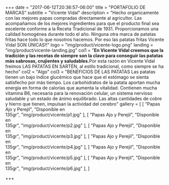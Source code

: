 +++
date = "2017-06-12T20:36:57-06:00"
title = "PORTAFOLIO DE MARCAS"
subtitle = "Vicente Vidal"
description = "Hecho organicamente con las mejores papas compradas directamente al agricultor. Las acompañamos de los mejores ingredientes para que el producto final sea excelente conforme a la Receta Tradicional de 1931. Proporcionamos una calidad homogénea durante todo el año. Ninguna otra marca de patatas fritas hace todo lo que nosotros hacemos. Por eso las patatas fritas Vicente Vidal SON ÚNICAS!!"
logo = "img/product/vicente-logo.png"
landing = "img/product/vicente-landing.jpg"
col1 = "<b>En Vicente Vidal creemos que la tradición y las recetas de siempre son la clave para conseguir las patatas más sabrosas, crujientes y saludables.</b>Por esta razón en Vicente Vidal freímos LAS PATATAS EN SARTÉN, al estilo tradicional, como siempre se ha hecho"
col2 = "Algo"
col3  = "BENEFICIOS DE LAS PATATAS Las patatas tienen un bajo índice glucémico que hace que el estómago se sienta satisfecho por más tiempo. Los carbohidratos de la patata aportan mucha energía en forma de calorías que aumenta la vitalidad. Contienen mucha vitamina B6, necesaria para la renovación celular, un sistema nervioso saludable y un estado de ánimo equilibrado. Las altas cantidades de cobre y hierro que tienen, impulsan la actividad del cerebro"
gallery = [
    [ "Papas Ajo y Perejil", "Disponible en<br>135gr", "img/product/vicente/p1.jpg" ],
    [ "Papas Ajo y Perejil", "Disponible en<br>135gr", "img/product/vicente/p2.jpg" ],
    [ "Papas Ajo y Perejil", "Disponible en<br>135gr", "img/product/vicente/p3.jpg" ],
    [ "Papas Ajo y Perejil", "Disponible en<br>135gr", "img/product/vicente/p4.jpg" ],
    [ "Papas Ajo y Perejil", "Disponible en<br>135gr", "img/product/vicente/p5.jpg" ],
    [ "Papas Ajo y Perejil", "Disponible en<br>135gr", "img/product/vicente/p6.jpg" ],
]

+++


